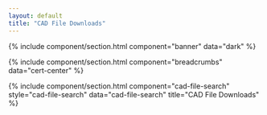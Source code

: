 ```yaml
---
layout: default
title: "CAD File Downloads"
---
```


{% include component/section.html 
	component="banner"
	data="dark" %}

{% include component/section.html
	component="breadcrumbs" 
	data="cert-center" %}

{% include component/section.html
	component="cad-file-search"
	style="cad-file-search"
	data="cad-file-search"
	title="CAD File Downloads" %}
